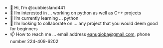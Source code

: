 - 👋 Hi, I’m @cubbiesland441
- 👀 I’m interested in ... working on python as well as C++ projects
- 🌱 I’m currently learning ... python 
- 💞️ I’m looking to collaborate on ... any project that you would deem good for beginners
- 📫 How to reach me ... email address eanugioba@gmail.com, phone number 224-409-6202

<!---
cubbiesland441/cubbiesland441 is a ✨ special ✨ repository because its `README.md` (this file) appears on your GitHub profile.
You can click the Preview link to take a look at your changes.
--->
